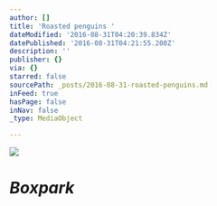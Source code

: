 ```yaml
---
author: []
title: 'Roasted penguins '
dateModified: '2016-08-31T04:20:39.834Z'
datePublished: '2016-08-31T04:21:55.208Z'
description: ''
publisher: {}
via: {}
starred: false
sourcePath: _posts/2016-08-31-roasted-penguins.md
inFeed: true
hasPage: false
inNav: false
_type: MediaObject

---
```

![](https://imgflo.herokuapp.com/graph/2b2431f8e7ba7b0/2ab0bf65f9b87e6890b1a77339134ce6/croprotate.jpg?cropheight=3024&cropwidth=3024&degrees=-90&input=https%3A%2F%2Fthe-grid-user-content.s3-us-west-2.amazonaws.com%2F3ae220a9-b242-426b-8488-fdb5a93e25f2.jpg&x=0&y=0)

# _Boxpark_